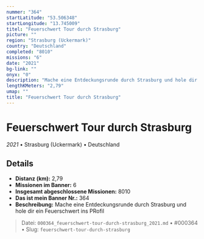 ```yaml
---
nummer: "364"
startLatitude: "53.506348"
startLongitude: "13.745009"
titel: "Feuerschwert Tour durch Strasburg"
picture: ""
region: "Strasburg (Uckermark)"
country: "Deutschland"
completed: "8010"
missions: "6"
date: "2021"
bg-link: ""
onyx: "0"
description: "Mache eine Entdeckungsrunde durch Strasburg und hole dir ein Feuerschwert ins PRofil"
lengthKMeters: "2,79"
umap: ""
title: "Feuerschwert Tour durch Strasburg"
---
```

# Feuerschwert Tour durch Strasburg

*2021* • Strasburg (Uckermark) • Deutschland



## Details
- **Distanz (km):** 2,79
- **Missionen im Banner:** 6
- **Insgesamt abgeschlossene Missionen:** 8010
- **Das ist mein Banner Nr.:** 364
- **Beschreibung:** Mache eine Entdeckungsrunde durch Strasburg und hole dir ein Feuerschwert ins PRofil



> Datei: `000364_feuerschwert-tour-durch-strasburg_2021.md` • #000364 • Slug: `feuerschwert-tour-durch-strasburg`
